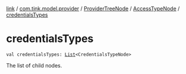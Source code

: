 [link](../../../index.md) / [com.tink.model.provider](../../index.md) / [ProviderTreeNode](../index.md) / [AccessTypeNode](index.md) / [credentialsTypes](./credentials-types.md)

# credentialsTypes

`val credentialsTypes: `[`List`](https://kotlinlang.org/api/latest/jvm/stdlib/kotlin.collections/-list/index.html)`<CredentialsTypeNode>`

The list of child nodes.

